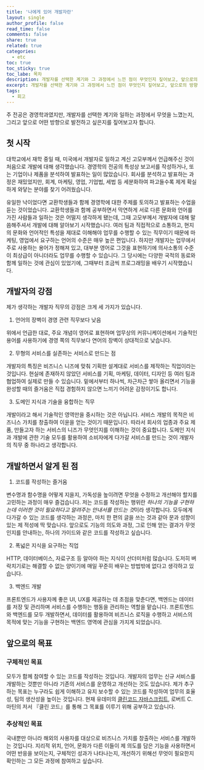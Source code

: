 ```yaml
---
title: '나에게 있어 개발자란'
layout: single
author_profile: false
read_time: false
comments: false
share: true
related: true
categories:
  - etc
toc: true
toc_sticky: true
toc_labe: 목차
description: 개발자를 선택한 계기와 그 과정에서 느낀 점이 무엇인지 짚어보고, 앞으로의 방향을 설정합니다.
excerpt: 개발자를 선택한 계기와 그 과정에서 느낀 점이 무엇인지 짚어보고, 앞으로의 방향을 설정합니다.
tags:
  - 회고
---
```


주 전공은 경영학과였지만, 개발자를 선택한 계기와 일하는 과정에서 무엇을 느꼈는지, 그리고 앞으로 어떤 방향으로 발전하고 싶은지를 짚어보고자 합니다.

## 첫 시작

대학교에서 재학 중일 때, 미국에서 개발자로 일하고 계신 고모부께서 언급해주신 것이 처음으로 개발에 대해 생각했습니다. 경영학의 전공의 특성상 보고서를 작성하거나, 또는 기업이나 제품을 분석하여 발표하는 일이 많았습니다. 회사를 분석하고 발표하는 과정은 재밌었지만, 회계, 마케팅, 영업, 기업법, 세법 등 세분화하여 파고들수록 제게 확실하게 와닿는 분야를 찾기 어려웠습니다.

유일한 낙이었다면 교환학생들과 함께 경영학에 대한 주제를 토의하고 발표하는 수업을 듣는 것이었습니다. 교환학생들과 함께 공부하면서 막연하게 서로 다른 문화와 언어를 가진 사람들과 일하는 것은 어떨지 생각하게 됐는데, 그때 고모부께서 개발자에 대해 말씀해주셔서 개발에 대해 알아보기 시작했습니다. 여러 팀과 직접적으로 소통하고, 현지의 문화와 언어적인 특성을 제대로 이해해야 업무를 수행할 수 있는 직무이기 때문에 마케팅, 영업에서 요구하는 언어의 수준은 매우 높은 편입니다. 하지만 개발자는 업무에서 주로 사용하는 용어가 정해져 있고, 대부분 영어로 그것을 표현하기에 의사소통의 수준이 최상급이 아니더라도 업무를 수행할 수 있습니다. 그 당시에는 다양한 국적의 동료와 함께 일하는 것에 관심이 있었기에, 그때부터 조금씩 프로그래밍을 배우기 시작했습니다.

## 개발자의 강점

제가 생각하는 개발자 직무의 강점은 크게 세 가지가 있습니다.

1. 언어의 장벽이 경영 관련 직무보다 낮음

위에서 언급한 대로, 주요 개념이 영어로 표현하며 업무상의 커뮤니케이션에서 기술적인 용어를 사용하기에 경영 쪽의 직무보다 연어의 장벽이 상대적으로 낮습니다.

2. 무형의 서비스를 실존하는 서비스로 만드는 점

개발자의 특징은 비즈니스 니즈에 맞춰 기획한 설계대로 서비스를 제작하는 직업이라는 것입니다. 현실에 존재하지 않았던 서비스를 기획, 마케팅, 데이터, 디자인 등 여러 팀과 협업하여 실제로 만들 수 있습니다. 밑에서부터 하나씩, 차근차근 쌓아 올리면서 기능을 완성할 때의 즐거움은 직접 경험하지 않으면 느끼기 어려운 감정이기도 합니다.

3. 도메인 지식과 기술을 융합하는 직무

개발이라고 해서 기술적인 영역만을 중시하는 것은 아닙니다. 서비스 개발의 목적은 비즈니스 가치를 창출하여 이윤을 얻는 것이기 때문입니다. 따라서 회사의 업종과 주요 제품, 만들고자 하는 서비스의 니즈가 무엇인지를 이해하는 것이 중요합니다. 도메인 지식과 개발에 관한 기술 모두를 활용하여 소비자에게 다가갈 서비스를 만드는 것이 개발자의 직무 중 하나라고 생각합니다.

## 개발하면서 알게 된 점

1. 코드를 작성하는 즐거움

변수명과 함수명을 어떻게 지을지, 가독성을 높이려면 무엇을 수정하고 개선해야 할지를 고민하는 과정이 매우 즐겁습니다. 저는 코드를 작성하는 행위란 *하나의 기능을 구현하는데 이러한 것이 필요하다고 알려주는 안내서를 만드는 것*이라 생각합니다. 모두에게 다가갈 수 있는 코드를 생각하는 과정은, 마치 한 편의 글을 쓰는 것과 같아 문과 성향이 있는 제 적성에 딱 맞습니다. 앞으로도 기능의 의도와 과정, 그로 인해 얻는 결과가 무엇인지를 안내하는, 하나의 가이드와 같은 코드를 작성하고 싶습니다.

2. 폭넓은 지식을 요구하는 직업

HTTP, 데이터베이스, 자료구조 등 알아야 하는 지식이 산더미처럼 많습니다. 도저히 벼락치기로는 해결할 수 없는 양이기에 매일 꾸준히 배우는 방법밖에 없다고 생각하고 있습니다.

3. 백엔드 개발

프론트엔드가 사용자께 좋은 UI, UX를 제공하는 데 초점을 맞춘다면, 백엔드는 데이터를 저장 및 관리하며 서비스를 수행하는 행동을 관리하는 역할을 맡습니다. 프론트엔드와 백엔드를 모두 개발하면서, 데이터를 활용하여 비즈니스 로직을 수행하고 서비스의 목적에 맞는 기능을 구현하는 백엔드 영역에 관심을 가지게 되었습니다.

## 앞으로의 목표

### 구체적인 목표

모두가 함께 참여할 수 있는 코드를 작성하는 것입니다. 개발자의 업무는 신규 서비스를 개발하는 것뿐만 아니라 기존의 서비스를 운영하고 개선하는 것도 있습니다. 제가 추구하는 목표는 누구라도 쉽게 이해하고 유지 보수할 수 있는 코드를 작성하여 업무의 효율성, 팀의 생산성을 높이는 것입니다. 현재 유데미의 [클린코드 자바스크립트](https://www.udemy.com/course/clean-code-js/), 로버트 C. 마틴의 저서 『클린 코드』를 통해 그 목표를 이루기 위해 공부하고 있습니다.

### 추상적인 목표

국내뿐만 아니라 해외의 사용자를 대상으로 비즈니스 가치를 창출하는 서비스를 개발하는 것입니다. 지리적 위치, 언어, 문화가 다른 이들이 제 의도를 담은 기능을 사용하면서 어떤 반응을 보이는지, 구체적인 성과가 나타나는지, 개선하기 위해선 무엇이 필요한지 확인하는 그 모든 과정에 참여하고 싶습니다.
